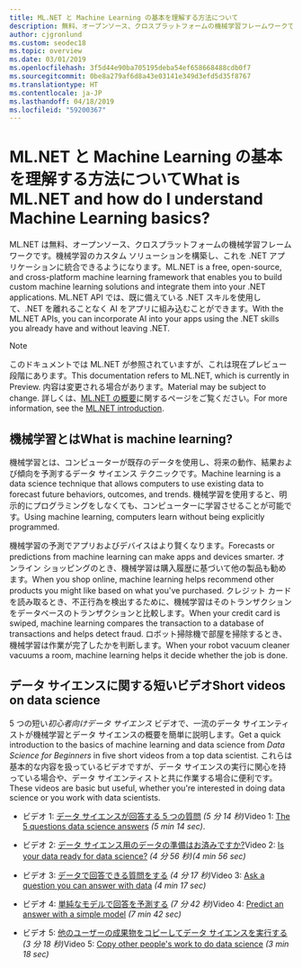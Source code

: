 ```yaml
---
title: ML.NET と Machine Learning の基本を理解する方法について
description: 無料、オープンソース、クロスプラットフォームの機械学習フレームワークである ML.NET について説明します。AI のカスタム ソリューションを構築し、これを .NET アプリケーションに統合できるようになります。
author: cjgronlund
ms.custom: seodec18
ms.topic: overview
ms.date: 03/01/2019
ms.openlocfilehash: 3f5d44e90ba705195deba54ef658668488cdb0f7
ms.sourcegitcommit: 0be8a279af6d8a43e03141e349d3efd5d35f8767
ms.translationtype: HT
ms.contentlocale: ja-JP
ms.lasthandoff: 04/18/2019
ms.locfileid: "59200367"
---
```

# <a name="what-is-mlnet-and-how-do-i-understand-machine-learning-basics"></a><span data-ttu-id="9a44f-103">ML.NET と Machine Learning の基本を理解する方法について</span><span class="sxs-lookup"><span data-stu-id="9a44f-103">What is ML.NET and how do I understand Machine Learning basics?</span></span>

<span data-ttu-id="9a44f-104">ML.NET は無料、オープンソース、クロスプラットフォームの機械学習フレームワークです。機械学習のカスタム ソリューションを構築し、これを .NET アプリケーションに統合できるようになります。</span><span class="sxs-lookup"><span data-stu-id="9a44f-104">ML.NET is a free, open-source, and cross-platform machine learning framework that enables you to build custom machine learning solutions and integrate them into your .NET applications.</span></span> <span data-ttu-id="9a44f-105">ML.NET API では、既に備えている .NET スキルを使用して、.NET を離れることなく AI をアプリに組み込むことができます。</span><span class="sxs-lookup"><span data-stu-id="9a44f-105">With the ML.NET APIs, you can incorporate AI into your apps using the .NET skills you already have and without leaving .NET.</span></span>

> [!NOTE]
> <span data-ttu-id="9a44f-106">このドキュメントでは ML.NET が参照されていますが、これは現在プレビュー段階にあります。</span><span class="sxs-lookup"><span data-stu-id="9a44f-106">This documentation refers to ML.NET, which is currently in Preview.</span></span> <span data-ttu-id="9a44f-107">内容は変更される場合があります。</span><span class="sxs-lookup"><span data-stu-id="9a44f-107">Material may be subject to change.</span></span> <span data-ttu-id="9a44f-108">詳しくは、[ML.NET の概要](https://www.microsoft.com/net/learn/apps/machine-learning-and-ai/ml-dotnet)に関するページをご覧ください。</span><span class="sxs-lookup"><span data-stu-id="9a44f-108">For more information, see the [ML.NET introduction](https://www.microsoft.com/net/learn/apps/machine-learning-and-ai/ml-dotnet).</span></span>

## <a name="what-is-machine-learning"></a><span data-ttu-id="9a44f-109">機械学習とは</span><span class="sxs-lookup"><span data-stu-id="9a44f-109">What is machine learning?</span></span>

<span data-ttu-id="9a44f-110">機械学習とは、コンピューターが既存のデータを使用し、将来の動作、結果および傾向を予測するデータ サイエンス テクニックです。</span><span class="sxs-lookup"><span data-stu-id="9a44f-110">Machine learning is a data science technique that allows computers to use existing data to forecast future behaviors, outcomes, and trends.</span></span> <span data-ttu-id="9a44f-111">機械学習を使用すると、明示的にプログラミングをしなくても、コンピューターに学習させることが可能です。</span><span class="sxs-lookup"><span data-stu-id="9a44f-111">Using machine learning, computers learn without being explicitly programmed.</span></span>

<span data-ttu-id="9a44f-112">機械学習の予測でアプリおよびデバイスはより賢くなります。</span><span class="sxs-lookup"><span data-stu-id="9a44f-112">Forecasts or predictions from machine learning can make apps and devices smarter.</span></span> <span data-ttu-id="9a44f-113">オンライン ショッピングのとき、機械学習は購入履歴に基づいて他の製品も勧めます。</span><span class="sxs-lookup"><span data-stu-id="9a44f-113">When you shop online, machine learning helps recommend other products you might like based on what you've purchased.</span></span> <span data-ttu-id="9a44f-114">クレジット カードを読み取るとき、不正行為を検出するために、機械学習はそのトランザクションをデータベースのトランザクションと比較します。</span><span class="sxs-lookup"><span data-stu-id="9a44f-114">When your credit card is swiped, machine learning compares the transaction to a database of transactions and helps detect fraud.</span></span> <span data-ttu-id="9a44f-115">ロボット掃除機で部屋を掃除するとき、機械学習は作業が完了したかを判断します。</span><span class="sxs-lookup"><span data-stu-id="9a44f-115">When your robot vacuum cleaner vacuums a room, machine learning helps it decide whether the job is done.</span></span>

## <a name="short-videos-on-data-science"></a><span data-ttu-id="9a44f-116">データ サイエンスに関する短いビデオ</span><span class="sxs-lookup"><span data-stu-id="9a44f-116">Short videos on data science</span></span> 

<span data-ttu-id="9a44f-117">5 つの短い*初心者向けデータ サイエンス* ビデオで、一流のデータ サイエンティストが機械学習とデータ サイエンスの概要を簡単に説明します。</span><span class="sxs-lookup"><span data-stu-id="9a44f-117">Get a quick introduction to the basics of machine learning and data science from *Data Science for Beginners* in five short videos from a top data scientist.</span></span> <span data-ttu-id="9a44f-118">これらは基本的な内容を扱っているビデオですが、データ サイエンスの実行に関心を持っている場合や、データ サイエンティストと共に作業する場合に便利です。</span><span class="sxs-lookup"><span data-stu-id="9a44f-118">These videos are basic but useful, whether you're interested in doing data science or you work with data scientists.</span></span>

* <span data-ttu-id="9a44f-119">ビデオ 1: [データ サイエンスが回答する 5 つの質問](https://docs.microsoft.com/azure/machine-learning/studio/data-science-for-beginners-the-5-questions-data-science-answers) *(5 分 14 秒)*</span><span class="sxs-lookup"><span data-stu-id="9a44f-119">Video 1: [The 5 questions data science answers](https://docs.microsoft.com/azure/machine-learning/studio/data-science-for-beginners-the-5-questions-data-science-answers) *(5 min 14 sec)*.</span></span>

* <span data-ttu-id="9a44f-120">ビデオ 2: [データ サイエンス用のデータの準備はお済みですか?](https://docs.microsoft.com/azure/machine-learning/studio/data-science-for-beginners-is-your-data-ready-for-data-science)</span><span class="sxs-lookup"><span data-stu-id="9a44f-120">Video 2: [Is your data ready for data science?](https://docs.microsoft.com/azure/machine-learning/studio/data-science-for-beginners-is-your-data-ready-for-data-science)</span></span> <span data-ttu-id="9a44f-121">*(4 分 56 秒)*</span><span class="sxs-lookup"><span data-stu-id="9a44f-121">*(4 min 56 sec)*</span></span>

* <span data-ttu-id="9a44f-122">ビデオ 3: [データで回答できる質問をする](https://docs.microsoft.com/azure/machine-learning/studio/data-science-for-beginners-ask-a-question-you-can-answer-with-data) *(4 分 17 秒)*</span><span class="sxs-lookup"><span data-stu-id="9a44f-122">Video 3: [Ask a question you can answer with data](https://docs.microsoft.com/azure/machine-learning/studio/data-science-for-beginners-ask-a-question-you-can-answer-with-data) *(4 min 17 sec)*</span></span>

* <span data-ttu-id="9a44f-123">ビデオ 4: [単純なモデルで回答を予測する](https://docs.microsoft.com/azure/machine-learning/studio/data-science-for-beginners-predict-an-answer-with-a-simple-model) *(7 分 42 秒)*</span><span class="sxs-lookup"><span data-stu-id="9a44f-123">Video 4: [Predict an answer with a simple model](https://docs.microsoft.com/azure/machine-learning/studio/data-science-for-beginners-predict-an-answer-with-a-simple-model) *(7 min 42 sec)*</span></span>

* <span data-ttu-id="9a44f-124">ビデオ 5: [他のユーザーの成果物をコピーしてデータ サイエンスを実行する](https://docs.microsoft.com/azure/machine-learning/studio/data-science-for-beginners-copy-other-peoples-work-to-do-data-science) *(3 分 18 秒)*</span><span class="sxs-lookup"><span data-stu-id="9a44f-124">Video 5: [Copy other people's work to do data science](https://docs.microsoft.com/azure/machine-learning/studio/data-science-for-beginners-copy-other-peoples-work-to-do-data-science) *(3 min 18 sec)*</span></span>
